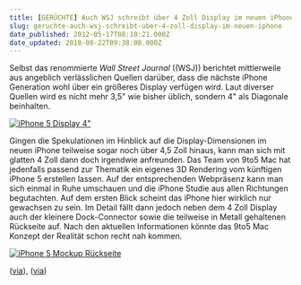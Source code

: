 ```yaml
---
title: [GERÜCHTE] Auch WSJ schreibt über 4 Zoll Display im neuen iPhone
slug: geruchte-auch-wsj-schreibt-uber-4-zoll-display-im-neuen-iphone
date_published: 2012-05-17T08:10:21.000Z
date_updated: 2018-08-22T09:38:08.000Z
---
```


Selbst das renommierte *Wall Street Journal* ((WSJ)) berichtet mittlerweile aus angeblich verlässlichen Quellen darüber, dass die nächste iPhone Generation wohl über ein größeres Display verfügen wird. Laut diverser Quellen wird es nicht mehr 3,5" wie bisher üblich, sondern 4" als Diagonale beinhalten. 

[![iPhone 5 Display 4&quot;](//picdump.thafaker.de/2012/05/fea9c2f7fb4bfd55.jpg)](http://picdump.thafaker.de/2012/05/fea9c2f7fb4bfd55.jpg)

Gingen die Spekulationen im Hinblick auf die Display-Dimensionen im neuen iPhone teilweise sogar noch über 4,5 Zoll hinaus, kann man sich mit glatten 4 Zoll dann doch irgendwie anfreunden. Das Team von 9to5 Mac hat jedenfalls passend zur Thematik  ein eigenes 3D Rendering vom künftigen iPhone 5 erstellen lassen. Auf der entsprechenden Webpräsenz kann man sich einmal in Ruhe umschauen und die iPhone Studie aus allen Richtungen begutachten. Auf dem ersten Blick scheint das iPhone hier wirklich nur gewachsen zu sein. Im Detail fällt dann jedoch neben dem 4 Zoll Display auch der kleinere Dock-Connector sowie die teilweise in Metall gehaltenen Rückseite auf. Nach den aktuellen Informationen könnte das 9to5 Mac Konzept der Realität schon recht nah kommen.

[![iPhone 5 Mockup Rückseite](//picdump.thafaker.de/2012/05/iPhone-5-Render-1.jpg)](http://picdump.thafaker.de/2012/05/iPhone-5-Render-1.jpg)

([via](http://www.heise.de/mac-and-i/meldung/WSJ-Naechstes-iPhone-erhaelt-groesseres-Display-1577288.html)), ([via](http://www.apfelnews.eu/2012/05/17/iphone-5-3d-rendering-zeigt-4-zoll-groses-display-metallruckseite-und-mehr/?utm_source=feedburner&utm_medium=feed&utm_campaign=Feed%3A+apfelnews+%28Apfelnews%29))
